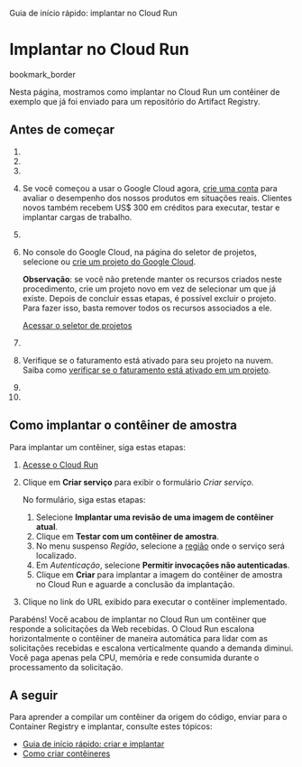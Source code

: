 Guia de início rápido: implantar no Cloud Run

# Implantar no Cloud Run

bookmark_border

Nesta página, mostramos como implantar no Cloud Run um contêiner de exemplo que já foi enviado para um repositório do Artifact Registry.

## Antes de começar

1. 

2. 

3. 

4. Se você começou a usar o Google Cloud agora, [crie uma conta](https://console.cloud.google.com/freetrial) para avaliar o desempenho dos nossos produtos em situações reais. Clientes novos também recebem US$ 300 em créditos para executar, testar e implantar cargas de trabalho.

5. 

6. No console do Google Cloud, na página do seletor de projetos, selecione ou [crie um projeto do Google Cloud](https://cloud.google.com/resource-manager/docs/creating-managing-projects).

   **Observação**: se você não pretende manter os recursos criados neste procedimento, crie um projeto novo em vez de selecionar um que já existe. Depois de concluir essas etapas, é possível excluir o projeto. Para fazer isso, basta remover todos os recursos associados a ele.

   [Acessar o seletor de projetos](https://console.cloud.google.com/projectselector2/home/dashboard)

7. 

8. Verifique se o faturamento está ativado para seu projeto na nuvem. Saiba como [verificar se o faturamento está ativado em um projeto](https://cloud.google.com/billing/docs/how-to/verify-billing-enabled).

9. 

10. 

## Como implantar o contêiner de amostra

Para implantar um contêiner, siga estas etapas:

1. [Acesse o Cloud Run](https://console.cloud.google.com/run?enableapi=true)

2. Clique em **Criar serviço** para exibir o formulário *Criar serviço*.

   No formulário, siga estas etapas:

   1. Selecione **Implantar uma revisão de uma imagem de contêiner atual**.
   2. Clique em **Testar com um contêiner de amostra**.
   3. No menu suspenso *Região*, selecione a [região](https://cloud.google.com/run/docs/quickstarts/deploy-container#before-you-begin) onde o serviço será localizado.
   4. Em *Autenticação*, selecione **Permitir invocações não autenticadas**.
   5. Clique em **Criar** para implantar a imagem do contêiner de amostra no Cloud Run e aguarde a conclusão da implantação.

3. Clique no link do URL exibido para executar o contêiner implementado.

Parabéns! Você acabou de implantar no Cloud Run um contêiner que responde a solicitações da Web recebidas. O Cloud Run escalona horizontalmente o contêiner de maneira automática para lidar com as solicitações recebidas e escalona verticalmente quando a demanda diminui. Você paga apenas pela CPU, memória e rede consumida durante o processamento da solicitação.

## A seguir

Para aprender a compilar um contêiner da origem do código, enviar para o Container Registry e implantar, consulte estes tópicos:

- [Guia de início rápido: criar e implantar](https://cloud.google.com/run/docs/quickstarts/build-and-deploy)
- [Como criar contêineres](https://cloud.google.com/run/docs/building/containers)